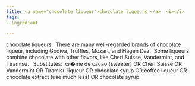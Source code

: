 ```yaml
---
title: <a name="chocolate liqueur">chocolate liqueurs </a>  <i></i>
tags:
- ingredient

---
```

chocolate liqueurs     There are many well-regarded brands of chocolate liqueur, including Godiva, Truffles, Mozart, and Hagen Daz.  Some liqueurs combine chocolate with other flavors, like Cheri Suisse, Vandermint, and Tiramisu.   Substitutes:  cr�me de cacao (sweeter) OR Cheri Suisse OR Vandermint OR Tiramisu liqueur OR chocolate syrup OR coffee liqueur OR chocolate extract (use much less) OR chocolate syrup
